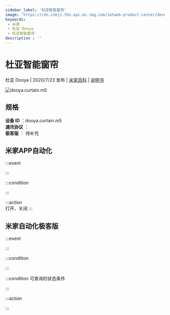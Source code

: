 ```yaml
---
sidebar_label: '杜亚智能窗帘'
image: 'https://cdn.cnbj1.fds.api.mi-img.com/iotweb-product-center/developer_1592557191284k8b6wloD.png?GalaxyAccessKeyId=AKVGLQWBOVIRQ3XLEW&Expires=9223372036854775807&Signature=5igpK8CCAt+kx/Qyrf8iUH86zFY='
keywords: 
 - 米家
 - 杜亚 Dooya
 - 杜亚智能窗帘
description : ''
---
```

# 杜亚智能窗帘

杜亚 Dooya | 2020/7/23 发布 | [米家百科](https://home.mi.com/webapp/content/baike/product/index.html?model=dooya.curtain.m5) | [说明书](https://home.mi.com/views/introduction.html?model=dooya.curtain.m5&region=cn)

![dooya.curtain.m5](https://cdn.cnbj1.fds.api.mi-img.com/iotweb-product-center/developer_1592557191284k8b6wloD.png?GalaxyAccessKeyId=AKVGLQWBOVIRQ3XLEW&Expires=9223372036854775807&Signature=5igpK8CCAt+kx/Qyrf8iUH86zFY=)

## 规格  
> 
**设备 ID** ：dooya.curtain.m5  
**通讯协议** ：  
**极客版**  ： 待补充 


## 米家APP自动化  

:::event  

:::

:::condition  

:::

:::action   
打开、关闭
:::

## 米家自动化极客版  

:::event  

:::

:::condition  

:::

:::condition 可查询的状态条件  

:::

:::action  

:::

        
